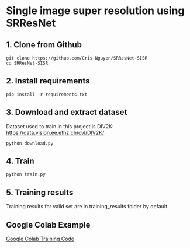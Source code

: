 # Single image super resolution using SRResNet

## 1. Clone from Github
``` 
git clone https://github.com/Cris-Nguyen/SRResNet-SISR 
cd SRResNet-SISR
```

## 2. Install requirements
``` pip install -r requirements.txt ```

## 3. Download and extract dataset

Dataset used to train in this project is DIV2K: https://data.vision.ee.ethz.ch/cvl/DIV2K/

``` python download.py ```

## 4. Train
``` python train.py ```

## 5. Training results

Training results for valid set are in training_results folder by default


## Google Colab Example
[Google Colab Training Code](https://colab.research.google.com/drive/1MFkLwuWdD6QZhhgnrCuQTaBz1rRc0IKN?usp=sharing)
